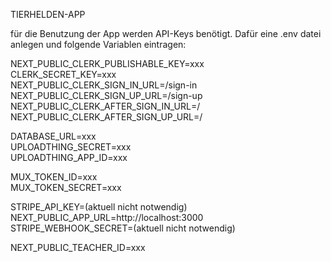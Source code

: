 TIERHELDEN-APP

für die Benutzung der App werden API-Keys benötigt.
Dafür eine .env datei anlegen und folgende Variablen eintragen:

NEXT_PUBLIC_CLERK_PUBLISHABLE_KEY=xxx  
CLERK_SECRET_KEY=xxx  
NEXT_PUBLIC_CLERK_SIGN_IN_URL=/sign-in  
NEXT_PUBLIC_CLERK_SIGN_UP_URL=/sign-up  
NEXT_PUBLIC_CLERK_AFTER_SIGN_IN_URL=/  
NEXT_PUBLIC_CLERK_AFTER_SIGN_UP_URL=/

DATABASE_URL=xxx  
UPLOADTHING_SECRET=xxx  
UPLOADTHING_APP_ID=xxx

MUX_TOKEN_ID=xxx  
MUX_TOKEN_SECRET=xxx

STRIPE_API_KEY=(aktuell nicht notwendig)  
NEXT_PUBLIC_APP_URL=http://localhost:3000  
STRIPE_WEBHOOK_SECRET=(aktuell nicht notwendig)

NEXT_PUBLIC_TEACHER_ID=xxx
